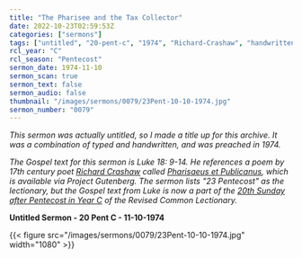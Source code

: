 ```yaml
---
title: "The Pharisee and the Tax Collector"
date: 2022-10-23T02:59:53Z
categories: ["sermons"]
tags: ["untitled", "20-pent-c", "1974", "Richard-Crashaw", "handwritten", "tax-collector"]
rcl_year: "C"
rcl_season: "Pentecost"
sermon_date: 1974-11-10
sermon_scan: true
sermon_text: false
sermon_audio: false
thumbnail: "/images/sermons/0079/23Pent-10-10-1974.jpg"
sermon_number: "0079"
---
```


_This sermon was actually untitled, so I made a title up for this archive.  It was a combination of typed and handwritten, and was preached in 1974._

<!--more-->

_The Gospel text for this sermon is Luke 18: 9-14. He references a poem by 17th century poet [Richard Crashaw](https://en.wikipedia.org/wiki/Richard_Crashaw) called [Pharisaeus et Publicanus](https://www.gutenberg.org/files/38550/38550-h/38550-h.htm#Page_35), which is available via Project Gutenberg. The sermon lists "23 Pentecost" as the lectionary, but the Gospel text from Luke is now a part of the [20th Sunday after Pentecost in Year C](https://lectionary.library.vanderbilt.edu/texts/?y=384&z=p&d=81) of the Revised Common Lectionary._

**Untitled Sermon - 20 Pent C - 11-10-1974**

{{< figure src="/images/sermons/0079/23Pent-10-10-1974.jpg" width="1080" >}}

